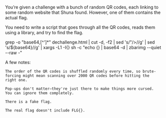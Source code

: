 You’re given a challenge with a bunch of random QR codes, each linking to some random website that Shuna found. However, one of them contains the actual flag.

You need to write a script that goes through all the QR codes, reads them using a library, and try to find the flag.

grep -o "base64,[^']*" dechallenge.html | cut -d, -f2 | sed 's/"\/>//g' | sed 's/${base64}//g' | xargs -L1 -I{} sh -c "echo {} | base64 -d | zbarimg --quiet --raw -"

A few notes:

    The order of the QR codes is shuffled randomly every time, so brute-forcing might mean scanning over 2000 QR codes before hitting the right one.

    Pop-ups don't matter—they're just there to make things more cursed. You can ignore them completely.

    There is a fake flag.

    The real flag doesn't include FLG{}.